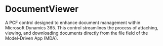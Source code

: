 # DocumentViewer
A PCF control designed to enhance document management within Microsoft Dynamics 365. This control streamlines the process of attaching, viewing, and downloading documents directly from the file field of the Model-Driven App (MDA).
